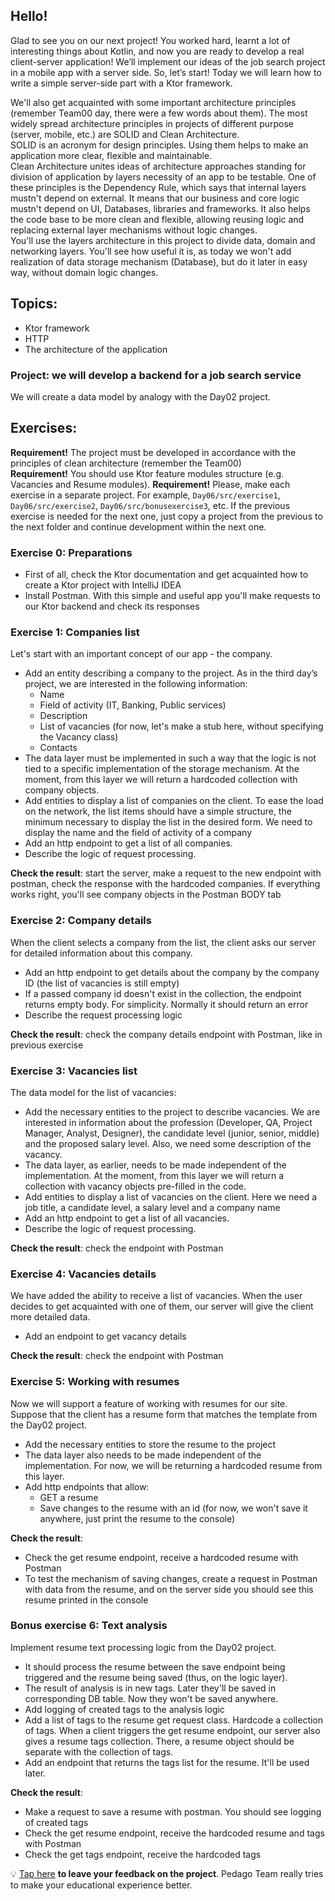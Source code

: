 ## Hello!   

Glad to see you on our next project! You worked hard, learnt a lot of interesting things about Kotlin, and now you are ready to develop a real client-server application! We’ll implement our ideas of the job search project in a mobile app with a server side. So, let’s start! Today we will learn how to write a simple server-side part with a Ktor framework.

We'll also get acquainted with some important architecture principles (remember Team00 day, there were a few words about them). The most widely spread architecture principles in projects of different purpose (server, mobile, etc.) are SOLID and Clean Architecture.  
SOLID is an acronym for design principles. Using them helps to make an application more clear, flexible and maintainable.  
Clean Architecture unites ideas of architecture approaches standing for division of application by layers necessity of an app to be testable. One of these principles is the Dependency Rule, which says that internal layers mustn't depend on external. It means that our business and core logic mustn't depend on UI, Databases, libraries and frameworks. It also helps the code base to be more clean and flexible, allowing reusing logic and replacing external layer mechanisms without logic changes.  
You'll use the layers architecture in this project to divide data, domain and networking layers. You'll see how useful it is, as today we won't add realization of data storage mechanism (Database), but do it later in easy way, without domain logic changes.  

## Topics:
- Ktor framework
- HTTP
- The architecture of the application

### Project: we will develop a backend for a job search service
We will create a data model by analogy with the Day02 project.  

## Exercises:

**Requirement!** The project must be developed in accordance with the principles of clean architecture (remember the Team00)  
**Requirement!** You should use Ktor feature modules structure (e.g. Vacancies and Resume modules).
**Requirement!** Please, make each exercise in a separate project. For example, `Day06/src/exercise1`, `Day06/src/exercise2`, `Day06/src/bonusexercise3`, etc. If the previous exercise is needed for the next one, just copy a project from the previous to the next folder and continue development within the next one.

### Exercise 0: Preparations
- First of all, check the Ktor documentation and get acquainted how to create a Ktor project with IntelliJ IDEA
- Install Postman. With this simple and useful app you'll make requests to our Ktor backend and check its responses

### Exercise 1: Companies list
Let's start with an important concept of our app - the company.

- Add an entity describing a company to the project. As in the third day’s project, we are interested in the following information:
  - Name
  - Field of activity (IT, Banking, Public services)
  - Description
  - List of vacancies (for now, let's make a stub here, without specifying the Vacancy class)
  - Contacts
- The data layer must be implemented in such a way that the logic is not tied to a specific implementation of the storage mechanism. At the moment, from this layer we will return a hardcoded collection with company objects.
- Add entities to display a list of companies on the client. To ease the load on the network, the list items should have a simple structure, the minimum necessary to display the list in the desired form. We need to display the name and the field of activity of a company
- Add an http endpoint to get a list of all companies.
- Describe the logic of request processing.

**Check the result**: start the server, make a request to the new endpoint with postman, check the response with the hardcoded companies. If everything works right, you'll see company objects in the Postman BODY tab

### Exercise 2: Company details
When the client selects a company from the list, the client asks our server for detailed information about this company.
- Add an http endpoint to get details about the company by the company ID (the list of vacancies is still empty)
- If a passed company id doesn't exist in the collection, the endpoint returns empty body. For simplicity. Normally it should return an error
- Describe the request processing logic

**Check the result**: check the company details endpoint with Postman, like in previous exercise

### Exercise 3: Vacancies list
The data model for the list of vacancies:
- Add the necessary entities to the project to describe vacancies. We are interested in information about the profession (Developer, QA, Project Manager, Analyst, Designer), the candidate level (junior, senior, middle) and the proposed salary level. Also, we need some description of the vacancy.
- The data layer, as earlier, needs to be made independent of the implementation. At the moment, from this layer we will return a collection with vacancy objects pre-filled in the code.
- Add entities to display a list of vacancies on the client. Here we need a job title, a candidate level, a salary level and a company name
- Add an http endpoint to get a list of all vacancies.
- Describe the logic of request processing.

**Check the result**: check the endpoint with Postman

### Exercise 4: Vacancies details
We have added the ability to receive a list of vacancies. When the user decides to get acquainted with one of them, our server will give the client more detailed data.
- Add an endpoint to get vacancy details

**Check the result**: check the endpoint with Postman

### Exercise 5: Working with resumes
Now we will support a feature of working with resumes for our site. Suppose that the client has a resume form that matches the template from the Day02 project.
- Add the necessary entities to store the resume to the project
- The data layer also needs to be made independent of the implementation. For now, we will be returning a hardcoded resume from this layer.
- Add http endpoints that allow:
  - GET a resume
  - Save changes to the resume with an id (for now, we won't save it anywhere, just print the resume to the console)

**Check the result**:
- Check the get resume endpoint, receive a hardcoded resume with Postman
- To test the mechanism of saving changes, create a request in Postman with data from the resume, and on the server side you should see this resume printed in the console

### Bonus exercise 6: Text analysis
Implement resume text processing logic from the Day02 project.
- It should process the resume between the save endpoint being triggered and the resume being saved (thus, on the logic layer).
- The result of analysis is in new tags. Later they'll be saved in corresponding DB table. Now they won't be saved anywhere.
- Add logging of created tags to the analysis logic
- Add a list of tags to the resume get request class. Hardcode a collection of tags. When a client triggers the get resume endpoint, our server also gives a resume tags collection. There, a resume object should be separate with the collection of tags.
- Add an endpoint that returns the tags list for the resume. It'll be used later. 

**Check the result**:
- Make a request to save a resume with postman. You should see logging of created tags
- Check the get resume endpoint, receive the hardcoded resume and tags with Postman
- Check the get tags endpoint, receive the hardcoded tags

💡 [Tap here](https://forms.gle/QKw7mAuvx9gyBk6k6) **to leave your feedback on the project**. Pedago Team really tries to make your educational experience better.
